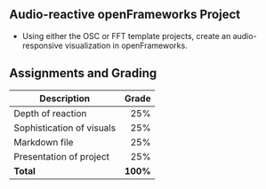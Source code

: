 ## Audio-reactive openFrameworks Project
- Using either the OSC or FFT template projects, create an audio-responsive visualization in openFrameworks.

## Assignments and Grading
Description|Grade
---|---:|
Depth of reaction| 25%
Sophistication of visuals| 25%
Markdown file| 25%
Presentation of project| 25%
**Total**|**100%**
